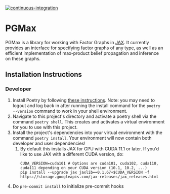 [![continuous-integration](https://github.com/vicariousinc/PGMax/actions/workflows/ci.yaml/badge.svg)](https://github.com/vicariousinc/PGMax/actions/workflows/ci.yaml)

# PGMax
PGMax is a library for working with Factor Graphs in [JAX](https://jax.readthedocs.io/en/latest/). It currently provides an interface for specifying factor graphs of any type, as well as an efficient implementation of max-product belief propagation and inference on these graphs.

## Installation Instructions
### Developer
1. Install Poetry by following [these instructions](https://python-poetry.org/docs/master/). Note: you may need to logout and log back in after running the install command for the `poetry --version` command to work in your shell environment.
1. Navigate to this project's directory and activate a poetry shell via the command `poetry shell`. This creates and activates a virtual environment for you to use with this project.
1. Install the project's dependencies into your virtual environment with the command `poetry install`. Your environment will now contain both developer and user dependencies!
    1. By default this installs JAX for GPU with CUDA 11.1 or later. If you'd like to use JAX with a different CUDA version, do:
        ```
        CUDA_VERSION=cuda101 # Options are cuda101, cuda102, cuda110, cuda111 depending on your CUDA version (10.1, 10.2, ...)
        pip install --upgrade jax jaxlib==0.1.67+$CUDA_VERSION -f https://storage.googleapis.com/jax-releases/jax_releases.html
        ```
1. Do `pre-commit install` to initialize pre-commit hooks